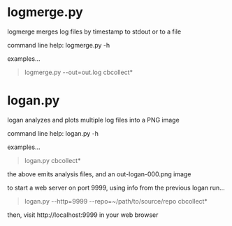 logmerge.py
===========

logmerge merges log files by timestamp to stdout or to a file

command line help: logmerge.py -h

examples...

> logmerge.py --out=out.log cbcollect*

logan.py
========

logan analyzes and plots multiple log files into a PNG image

command line help: logan.py -h

examples...

> logan.py cbcollect*

the above emits analysis files, and an out-logan-000.png image

to start a web server on port 9999, using info from the previous logan run...

> logan.py --http=9999 --repo=~/path/to/source/repo cbcollect*

then, visit http://localhost:9999 in your web browser

